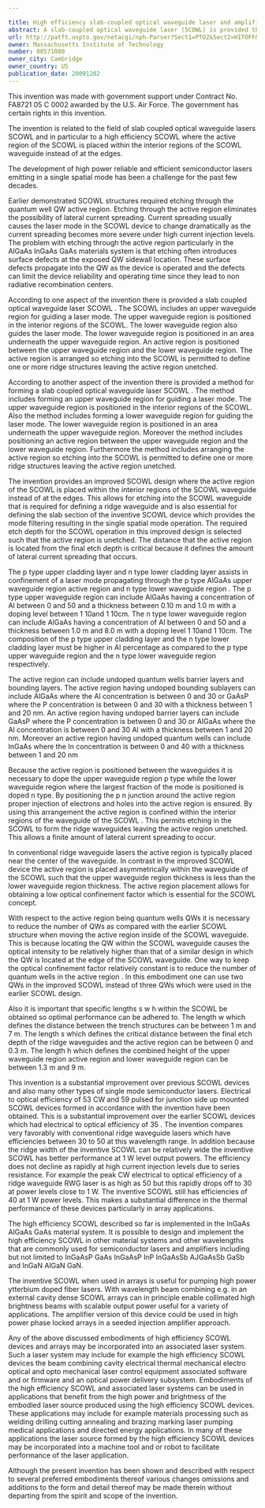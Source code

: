 ```yaml
---

title: High efficiency slab-coupled optical waveguide laser and amplifier
abstract: A slab-coupled optical waveguide laser (SCOWL) is provided that includes an upper and lower waveguide region for guiding a laser mode. The upper waveguide region is positioned in the interior regions of the SCOWL. The lower waveguide region also guides the laser mode. The lower waveguide region is positioned in an area underneath the upper waveguide region. An active region is positioned between the upper waveguide region and the lower waveguide region. The active region is arranged so etching into the SCOWL is permitted to define one or more ridge structures leaving the active region unetched.
url: http://patft.uspto.gov/netacgi/nph-Parser?Sect1=PTO2&Sect2=HITOFF&p=1&u=%2Fnetahtml%2FPTO%2Fsearch-adv.htm&r=1&f=G&l=50&d=PALL&S1=08571080&OS=08571080&RS=08571080
owner: Massachusetts Institute of Technology
number: 08571080
owner_city: Cambridge
owner_country: US
publication_date: 20091202
---
```

This invention was made with government support under Contract No. FA8721 05 C 0002 awarded by the U.S. Air Force. The government has certain rights in this invention.

The invention is related to the field of slab coupled optical waveguide lasers SCOWL and in particular to a high efficiency SCOWL where the active region of the SCOWL is placed within the interior regions of the SCOWL waveguide instead of at the edges.

The development of high power reliable and efficient semiconductor lasers emitting in a single spatial mode has been a challenge for the past few decades.

Earlier demonstrated SCOWL structures required etching through the quantum well QW active region. Etching through the active region eliminates the possibility of lateral current spreading. Current spreading usually causes the laser mode in the SCOWL device to change dramatically as the current spreading becomes more severe under high current injection levels. The problem with etching through the active region particularly in the AlGaAs InGaAs GaAs materials system is that etching often introduces surface defects at the exposed QW sidewall location. These surface defects propagate into the QW as the device is operated and the defects can limit the device reliability and operating time since they lead to non radiative recombination centers.

According to one aspect of the invention there is provided a slab coupled optical waveguide laser SCOWL . The SCOWL includes an upper waveguide region for guiding a laser mode. The upper waveguide region is positioned in the interior regions of the SCOWL. The lower waveguide region also guides the laser mode. The lower waveguide region is positioned in an area underneath the upper waveguide region. An active region is positioned between the upper waveguide region and the lower waveguide region. The active region is arranged so etching into the SCOWL is permitted to define one or more ridge structures leaving the active region unetched.

According to another aspect of the invention there is provided a method for forming a slab coupled optical waveguide laser SCOWL . The method includes forming an upper waveguide region for guiding a laser mode. The upper waveguide region is positioned in the interior regions of the SCOWL. Also the method includes forming a lower waveguide region for guiding the laser mode. The lower waveguide region is positioned in an area underneath the upper waveguide region. Moreover the method includes positioning an active region between the upper waveguide region and the lower waveguide region. Furthermore the method includes arranging the active region so etching into the SCOWL is permitted to define one or more ridge structures leaving the active region unetched.

The invention provides an improved SCOWL design where the active region of the SCOWL is placed within the interior regions of the SCOWL waveguide instead of at the edges. This allows for etching into the SCOWL waveguide that is required for defining a ridge waveguide and is also essential for defining the slab section of the inventive SCOWL device which provides the mode filtering resulting in the single spatial mode operation. The required etch depth for the SCOWL operation in this improved design is selected such that the active region is unetched. The distance that the active region is located from the final etch depth is critical because it defines the amount of lateral current spreading that occurs.

The p type upper cladding layer and n type lower cladding layer assists in confinement of a laser mode propagating through the p type AlGaAs upper waveguide region active region and n type lower waveguide region . The p type upper waveguide region can include AlGaAs having a concentration of Al between 0 and 50 and a thickness between 0.10 m and 1.0 m with a doping level between 1 10and 1 10cm. The n type lower waveguide region can include AlGaAs having a concentration of Al between 0 and 50 and a thickness between 1.0 m and 8.0 m with a doping level 1 10and 1 10cm. The composition of the p type upper cladding layer and the n type lower cladding layer must be higher in Al percentage as compared to the p type upper waveguide region and the n type lower waveguide region respectively.

The active region can include undoped quantum wells barrier layers and bounding layers. The active region having undoped bounding sublayers can include AlGaAs where the Al concentration is between 0 and 30 or GaAsP where the P concentration is between 0 and 30 with a thickness between 1 and 20 nm. An active region having undoped barrier layers can include GaAsP where the P concentration is between 0 and 30 or AlGaAs where the Al concentration is between 0 and 30 Al with a thickness between 1 and 20 nm. Moreover an active region having undoped quantum wells can include InGaAs where the In concentration is between 0 and 40 with a thickness between 1 and 20 nm

Because the active region is positioned between the waveguides it is necessary to dope the upper waveguide region p type while the lower waveguide region where the largest fraction of the mode is positioned is doped n type. By positioning the p n junction around the active region proper injection of electrons and holes into the active region is ensured. By using this arrangement the active region is confined within the interior regions of the waveguide of the SCOWL . This permits etching in the SCOWL to form the ridge waveguides leaving the active region unetched. This allows a finite amount of lateral current spreading to occur.

In conventional ridge waveguide lasers the active region is typically placed near the center of the waveguide. In contrast in the improved SCOWL device the active region is placed asymmetrically within the waveguide of the SCOWL such that the upper waveguide region thickness is less than the lower waveguide region thickness. The active region placement allows for obtaining a low optical confinement factor which is essential for the SCOWL concept.

With respect to the active region being quantum wells QWs it is necessary to reduce the number of QWs as compared with the earlier SCOWL structure when moving the active region inside of the SCOWL waveguide. This is because locating the QW within the SCOWL waveguide causes the optical intensity to be relatively higher than that of a similar design in which the QW is located at the edge of the SCOWL waveguide. One way to keep the optical confinement factor relatively constant is to reduce the number of quantum wells in the active region . In this embodiment one can use two QWs in the improved SCOWL instead of three QWs which were used in the earlier SCOWL design.

Also it is important that specific lengths s w h within the SCOWL be obtained so optimal performance can be adhered to. The length w which defines the distance between the trench structures can be between 1 m and 7 m. The length s which defines the critical distance between the final etch depth of the ridge waveguides and the active region can be between 0 and 0.3 m. The length h which defines the combined height of the upper waveguide region active region and lower waveguide region can be between 1.3 m and 9 m.

This invention is a substantial improvement over previous SCOWL devices and also many other types of single mode semiconductor lasers. Electrical to optical efficiency of 53 CW and 59 pulsed for junction side up mounted SCOWL devices formed in accordance with the invention have been obtained. This is a substantial improvement over the earlier SCOWL devices which had electrical to optical efficiency of 35 . The invention compares very favorably with conventional ridge waveguide lasers which have efficiencies between 30 to 50 at this wavelength range. In addition because the ridge width of the inventive SCOWL can be relatively wide the inventive SCOWL has better performance at 1 W level output powers. The efficiency does not decline as rapidly at high current injection levels due to series resistance. For example the peak CW electrical to optical efficiency of a ridge waveguide RWG laser is as high as 50 but this rapidly drops off to 30 at power levels close to 1 W. The inventive SCOWL still has efficiencies of 40 at 1 W power levels. This makes a substantial difference in the thermal performance of these devices particularly in array applications.

The high efficiency SCOWL described so far is implemented in the InGaAs AlGaAs GaAs material system. It is possible to design and implement the high efficiency SCOWL in other material systems and other wavelengths that are commonly used for semiconductor lasers and amplifiers including but not limited to InGaAsP GaAs InGaAsP InP InGaAsSb AJGaAsSb GaSb and InGaN AlGaN GaN.

The inventive SCOWL when used in arrays is useful for pumping high power ytterbium doped fiber lasers. With wavelength beam combining e.g. in an external cavity dense SCOWL arrays can in principle enable collimated high brightness beams with scalable output power useful for a variety of applications. The amplifier version of this device could be used in high power phase locked arrays in a seeded injection amplifier approach.

Any of the above discussed embodiments of high efficiency SCOWL devices and arrays may be incorporated into an associated laser system. Such a laser system may include for example the high efficiency SCOWL devices the beam combining cavity electrical thermal mechanical electro optical and opto mechanical laser control equipment associated software and or firmware and an optical power delivery subsystem. Embodiments of the high efficiency SCOWL and associated laser systems can be used in applications that benefit from the high power and brightness of the embodied laser source produced using the high efficiency SCOWL devices. These applications may include for example materials processing such as welding drilling cutting annealing and brazing marking laser pumping medical applications and directed energy applications. In many of these applications the laser source formed by the high efficiency SCOWL devices may be incorporated into a machine tool and or robot to facilitate performance of the laser application.

Although the present invention has been shown and described with respect to several preferred embodiments thereof various changes omissions and additions to the form and detail thereof may be made therein without departing from the spirit and scope of the invention.

